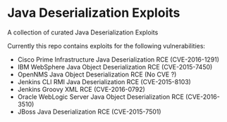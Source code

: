 # Java Deserialization Exploits
A collection of curated Java Deserialization Exploits

Currently this repo contains exploits for the following vulnerabilities:

- Cisco Prime Infrastructure Java Deserialization RCE (CVE-2016-1291)
- IBM WebSphere Java Object Deserialization RCE (CVE-2015-7450)
- OpenNMS Java Object Deserialization RCE (No CVE ?)
- Jenkins CLI RMI Java Deserialization RCE (CVE-2015-8103)
- Jenkins Groovy XML RCE (CVE-2016-0792)
- Oracle WebLogic Server Java Object Deserialization RCE (CVE-2016-3510)
- JBoss Java Deserialization RCE (CVE-2015-7501)
